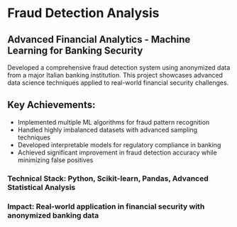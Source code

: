 # Fraud Detection Analysis
## Advanced Financial Analytics - Machine Learning for Banking Security
Developed a comprehensive fraud detection system using anonymized data from a major Italian banking institution. This project showcases advanced data science techniques applied to real-world financial security challenges.

## Key Achievements:
- Implemented multiple ML algorithms for fraud pattern recognition
- Handled highly imbalanced datasets with advanced sampling techniques
- Developed interpretable models for regulatory compliance in banking
- Achieved significant improvement in fraud detection accuracy while minimizing false positives

### Technical Stack: Python, Scikit-learn, Pandas, Advanced Statistical Analysis
### Impact: Real-world application in financial security with anonymized banking data
